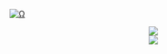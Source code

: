 <p align="center">
  
<a href="Ω"><img src="http://readme-typing-svg.herokuapp.com?font=VT323&size=90&duration=2000&pause=1000&color=F70000&center=true&random=false&width=1100&height=140&lines=%E2%98%A6++I'm+Smoke++%E2%98%A6;This+is+all+for+nothing;Control+is+an+illusion;Welcome+to+my+Github." alt="Ω" /></a>
 

<div align="center">
<img src="https://komarev.com/ghpvc/?username=xykomi&&style=flat-square" align="center" />
</div>  
<div align="center"><img src="https://spotify-github-profile.vercel.app/api/view?uid=31b5ngbybsf6scxwzf4ynmamb3ay&cover_image=true&theme=default&show_offline=false&background_color=121212&interchange=false" /></div>  


</p>
